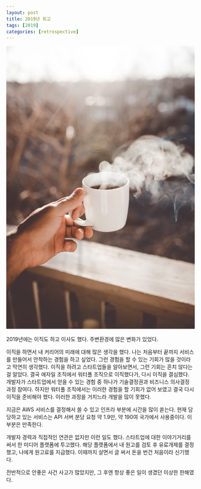 ```yaml
---
layout: post
title: 2019년 회고
tags: [2019]
categories: [retrospective]
---
```


![claybanks](/images/posts/2019-retrospective.jpeg)  

2019년에는 이직도 하고 이사도 했다. 주변환경에 많은 변화가 있었다.  

이직을 하면서 내 커리어의 미래에 대해 많은 생각을 했다. 나는 처음부터 끝까지 서비스를 만들어서 안착하는 경험을 하고 싶었다. 그런 경험을 할 수 있는 기회가 많을 것이라고 막연히 생각했다. 이직을 하려고 스타트업들을 알아보면서, 그런 기회는 흔치 않다는 걸 알았다. 
결국 애자일 조직에서 워터폴 조직으로 이직했다가, 다시 이직을 결심했다. 개발자가 스타트업에서 얻을 수 있는 경험 중 하나가 기술결정권과 비즈니스 의사결정 과정 참여다. 하지만 워터풀 조직에서는 이러한 경험을 할 기회가 없어 보였고 결국 다시 이직을 준비해야 했다. 이러한 과정을 거치느라 개발을 많이 못했다. 

지금은 AWS 서비스를 결정해서 쓸 수 있고 인프라 부분에 시간을 많이 쏟는다. 현재 담당하고 있는 서비스는 API 서버 분당 요청 약 1.9만, 약 190여 국가에서 사용중이다. 이 부분은 만족한다. 

개발자 경력과 직접적인 연관은 없지만 이런 일도 했다. 스타트업에 대한 이야기거리를 써서 한 미디어 플랫폼에 투고했다. 해당 플랫폼에서 내 원고를 검토 후 유료개제를 결정했고, 나에게 원고료를 지급했다. 이때까지 살면서 글 써서 돈을 번건 처음이라 신기했다. 

전반적으로 안좋은 사건 사고가 많았지만, 그 후엔 항상 좋은 일이 생겼던 이상한 한해였다.  


